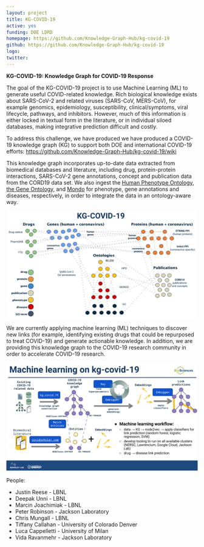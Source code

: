 ```yaml
---
layout: project
title: KG-COVID-19
active: yes
funding: DOE LDRD
homepage: https://github.com/Knowledge-Graph-Hub/kg-covid-19
github: https://github.com/Knowledge-Graph-Hub/kg-covid-19
logo: 
twitter: 
---
```


**KG-COVID-19: Knowledge Graph for COVID-19 Response**

The goal of the KG-COVID-19 project is to use Machine Learning (ML) to generate useful
COVID-related knowledge. Rich biological knowledge exists about SARS-CoV-2 and related 
viruses (SARS-CoV, MERS-CoV), for example genomics, epidemiology, susceptibility, 
clinical/symptoms, viral lifecycle, pathways, and inhibitors. However, much of this 
information is either locked in textual form in the literature, or in individual 
siloed databases, making integrative prediction difficult and costly. 

To address this challenge, we have produced we have produced a COVID-19 knowledge graph
(KG) to support both DOE and international COVID-19 efforts:
https://github.com/Knowledge-Graph-Hub/kg-covid-19/wiki

This knowledge graph incorporates up-to-date data extracted from biomedical databases 
and literature, including drug, protein-protein interactions, SARS-CoV-2 gene 
annotations, concept and publication data from the CORD19 data set. We also ingest
the [Human Phenotype Ontology](https://hpo.jax.org/), [the Gene Ontology](http://geneontology.org/),
 and [Mondo](https://mondo.monarchinitiative.org/) for phenotype, gene 
annotations and diseases, respectively, in order to integrate the data in an
ontology-aware way. 

![img](kg-covid-19-contents.png)

We are currently applying machine learning (ML) techniques to discover new links 
(for example, identifying existing drugs that could be repurposed to treat COVID-19)
and generate actionable knowledge. In addition, we are providing this knowledge graph
to the COVID-19 research community in order to accelerate COVID-19 research.

![img](kg-covid-pipeline.png)

People:
- Justin Reese - LBNL
- Deepak Unni - LBNL
- Marcin Joachimiak - LBNL
- Peter Robinson - Jackson Laboratory
- Chris Mungall - LBNL 
- Tiffany Callahan - University of Colorado Denver
- Luca Cappelletti - University of Milan
- Vida Ravanmehr - Jackson Laboratory

